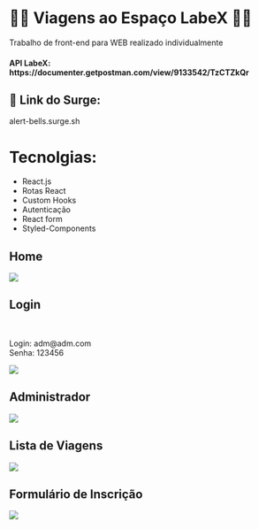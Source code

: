 # 👩‍🚀 Viagens ao Espaço LabeX 👨‍🚀

<p> Trabalho de front-end para WEB realizado individualmente </p>

<h4>API LabeX: https://documenter.getpostman.com/view/9133542/TzCTZkQr </h4>

<h2> 🚀 Link do Surge: </h2>
alert-bells.surge.sh

# Tecnolgias:

<ul>
  <li>React.js</li>
    <li>Rotas React</li>
    <li>Custom Hooks</li>
    <li>Autenticação</li>
    <li>React form</li>
    <li>Styled-Components</li>
</ul>

<h2 text-align="center">Home</h2>
<img src="https://user-images.githubusercontent.com/98128470/221431068-7776ad93-0dc9-4eef-9ed8-707a2040b32d.png"/>

<h2 text-align="center">Login</h2>
</br>
<p>Login: adm@adm.com</br>
Senha: 123456</p>
<img src="https://user-images.githubusercontent.com/98128470/221431270-0c05d653-3a7d-4f79-b81e-2c359487e2bb.png"/>

<h2 text-align="center">Administrador</h2>
<img src="https://user-images.githubusercontent.com/98128470/221431283-d9839598-b9c5-46d4-ad79-3f88e6d1112e.png"/>

<h2 text-align="center">Lista de Viagens</h2>
<img src="https://user-images.githubusercontent.com/98128470/221431692-0bf5d42f-2e6f-4cd7-ade7-32b4428d72f5.png"/>

<h2 text-align="center">Formulário de Inscrição</h2>
<img src="https://user-images.githubusercontent.com/98128470/221431302-58331b70-7e93-416c-9a95-2255405e878c.png"/>


